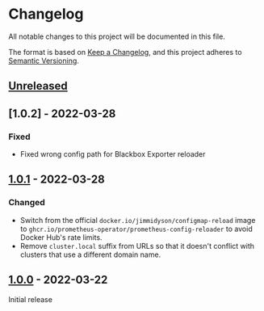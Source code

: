 # Changelog

All notable changes to this project will be documented in this file.

The format is based on [Keep a Changelog](https://keepachangelog.com/en/1.0.0/),
and this project adheres to [Semantic Versioning](https://semver.org/spec/v2.0.0.html).

## [Unreleased]

## [1.0.2] - 2022-03-28

### Fixed

- Fixed wrong config path for Blackbox Exporter reloader 

## [1.0.1] - 2022-03-28

### Changed

- Switch from the official `docker.io/jimmidyson/configmap-reload` image to `ghcr.io/prometheus-operator/prometheus-config-reloader` to avoid Docker Hub's rate limits.
- Remove `cluster.local` suffix from URLs so that it doesn't conflict with clusters that use a different domain name.

## [1.0.0] - 2022-03-22

Initial release

[unreleased]: https://github.com/karavel-io/platform-component-prometheus/compare/1.0.1...HEAD
[1.0.1]: https://github.com/karavel-io/platform-component-prometheus/compare/1.0.0...1.0.1
[1.0.0]: https://github.com/karavel-io/platform-component-prometheus/releases/tag/1.0.0
